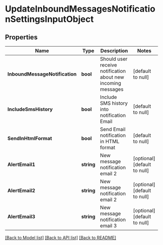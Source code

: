 # UpdateInboundMessagesNotificationSettingsInputObject

## Properties
Name | Type | Description | Notes
------------ | ------------- | ------------- | -------------
**InboundMessageNotification** | **bool** | Should user receive notification about new incoming messages | [default to null]
**IncludeSmsHistory** | **bool** | Include SMS history into notification Email | [default to null]
**SendInHtmlFormat** | **bool** | Send Email notification in HTML format | [default to null]
**AlertEmail1** | **string** | New message notification email 2 | [optional] [default to null]
**AlertEmail2** | **string** | New message notification email 2 | [optional] [default to null]
**AlertEmail3** | **string** | New message notification email 3 | [optional] [default to null]

[[Back to Model list]](../README.md#documentation-for-models) [[Back to API list]](../README.md#documentation-for-api-endpoints) [[Back to README]](../README.md)


